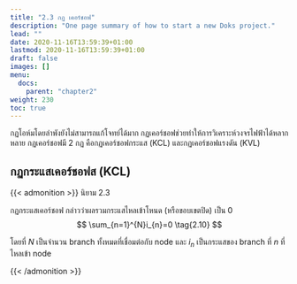 ```yaml
---
title: "2.3 กฏ เคอร์ชอฟ"
description: "One page summary of how to start a new Doks project."
lead: ""
date: 2020-11-16T13:59:39+01:00
lastmod: 2020-11-16T13:59:39+01:00
draft: false
images: []
menu:
  docs:
    parent: "chapter2"
weight: 230
toc: true
---
```


กฏโอห์มโดยลำพังยังไม่สามารถแก้โจทย์ได้มาก กฏเคอร์ชอฟช่วยทำให้การวิเคราะห์วงจรไฟฟ้าได้หลากหลาย กฏเคอร์ชอฟมี 2 กฏ คือกฏเคอร์ชอฟกระแส (KCL) และกฏเคอร์ชอฟแรงดัน (KVL)

## กฏกระแสเคอร์ชอฟส (KCL)

{{< admonition >}}
นิยาม 2.3

กฏกระแสเคอร์ชอฟ กล่าวว่าผลรวมกระแสไหลเข้าโหนด (หรือขอบเขตปิด) เป็น 0
$$ \sum_{n=1}^{N}i_{n}=0  \tag{2.10} $$


โดยที่ $N$ เป็นจำนวน branch ทั้งหมดที่เชื่อมต่อกับ node และ $i_n$ เป็นกระแสของ branch ที่ $n$ ที่ไหลเข้า node

{{< /admonition >}}
